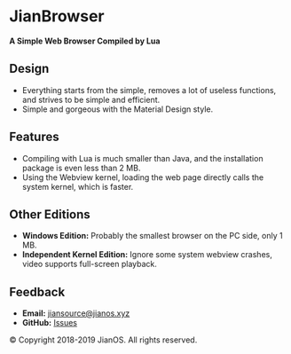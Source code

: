 # JianBrowser
**A Simple Web Browser Compiled by Lua**

## Design
* Everything starts from the simple, removes a lot of useless functions, and strives to be simple and efficient.
* Simple and gorgeous with the Material Design style.

## Features
* Compiling with Lua is much smaller than Java, and the installation package is even less than 2 MB.
* Using the Webview kernel, loading the web page directly calls the system kernel, which is faster.

## Other Editions
* **Windows Edition:** Probably the smallest browser on the PC side, only 1 MB.
* **Independent Kernel Edition:** Ignore some system webview crashes, video supports full-screen playback.

## Feedback
* **Email:** [jiansource@jianos.xyz](mailto:jiansource.xyz)
* **GitHub:** [Issues](https://github.com/JianSource/JianBrowser/issues)

© Copyright 2018-2019 JianOS. All rights reserved.
